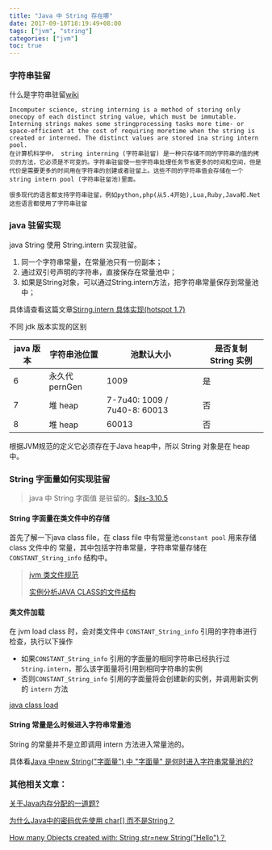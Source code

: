 ```yaml
---
title: "Java 中 String 存在哪"
date: 2017-09-10T18:19:49+08:00
tags: ["jvm", "string"]
categories: ["jvm"]
toc: true
---
```

### 字符串驻留
什么是字符串驻留[wiki](https://en.wikipedia.org/wiki/String_interning)

    Incomputer science, string interning is a method of storing only onecopy of each distinct string value, which must be immutable. Interning strings makes some stringprocessing tasks more time- or space-efficient at the cost of requiring moretime when the string is created or interned. The distinct values are stored ina string intern pool. 
    在计算机科学中， string interning (字符串驻留) 是一种只存储不同的字符串的值的拷贝的方法，它必须是不可变的。字符串驻留使一些字符串处理任务节省更多的时间和空间，但是代价是需要更多的时间用在字符串的创建或者驻留上。这些不同的字符串值会存储在一个 string intern pool (字符串驻留池)里面。
    
    很多现代的语言都支持字符串驻留，例如python,php(从5.4开始),Lua,Ruby,Java和.Net这些语言都使用了字符串驻留

### java 驻留实现
java String 使用 String.intern 实现驻留。

1. 同一个字符串常量，在常量池只有一份副本；
2. 通过双引号声明的字符串，直接保存在常量池中；
3. 如果是String对象，可以通过String.intern方法，把字符串常量保存到常量池中；

具体请查看这篇文章[Stirng.intern 具体实现(hotspot 1.7)](http://www.jianshu.com/p/c14364f72b7e)



不同 jdk 版本实现的区别

| java 版本 | 字符串池位置      | 池默认大小                        | 是否复制 String 实例 |
| ------- | ----------- | ---------------------------- | -------------- |
| 6       | 永久代 pernGen | 1009                         | 是              |
| 7       | 堆 heap      | 7-7u40: 1009 / 7u40-8: 60013 | 否              |
| 8       | 堆 heap      | 60013                        | 否              |

根据JVM规范的定义它必须存在于Java heap中，所以 String 对象是在 heap 中。

### String 字面量如何实现驻留

> java 中 String 字面值 是驻留的。[$jls-3.10.5](https://docs.oracle.com/javase/specs/jls/se8/html/jls-3.html#jls-3.10.5)

#### String 字面量在类文件中的存储

首先了解一下java class file，在 class file 中有常量池`constant pool` 用来存储 class 文件中的 常量，其中包括字符串常量，字符串常量存储在 `CONSTANT_String_info` 结构中。

> [jvm 类文件规范](http://docs.oracle.com/javase/specs/jvms/se8/html/jvms-4.html#jvms-4.4)
>
> [实例分析JAVA CLASS的文件结构](https://coolshell.cn/articles/9229.html)

#### 类文件加载

在 jvm load class 时，会对类文件中 `CONSTANT_String_info` 引用的字符串进行检查，执行以下操作

- 如果`CONSTANT_String_info` 引用的字面量的相同字符串已经执行过 `String.intern`，那么该字面量将引用到相同字符串的实例
- 否则`CONSTANT_String_info` 引用的字面量将会创建新的实例，并调用新实例的 `intern` 方法

[java class load](https://docs.oracle.com/javase/specs/jvms/se7/html/jvms-5.html#jvms-5.1)



#### String 常量是么时候进入字符串常量池

String 的常量并不是立即调用 intern 方法进入常量池的。

具体看[Java 中new String("字面量") 中 "字面量" 是何时进入字符串常量池的?](https://www.zhihu.com/question/55994121/answer/147296098)


### 其他相关文章：
[关于Java内存分配的一道题?](https://www.zhihu.com/question/38881695/answer/78650273)

[为什么Java中的密码优先使用 char[] 而不是String？](https://www.zhihu.com/question/36734157)

[How many Objects created with: String str=new String("Hello")？](http://www.ciaoshen.com/java/2016/07/29/string.html)

